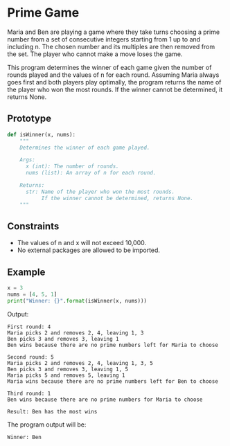 # Prime Game

Maria and Ben are playing a game where they take turns choosing a prime number from a set of consecutive integers starting from 1 up to and including n. The chosen number and its multiples are then removed from the set. The player who cannot make a move loses the game.

This program determines the winner of each game given the number of rounds played and the values of n for each round. Assuming Maria always goes first and both players play optimally, the program returns the name of the player who won the most rounds. If the winner cannot be determined, it returns None.

## Prototype

```python
def isWinner(x, nums):
    """
    Determines the winner of each game played.

    Args:
      x (int): The number of rounds.
      nums (list): An array of n for each round.

    Returns:
      str: Name of the player who won the most rounds.
           If the winner cannot be determined, returns None.
    """
```

## Constraints

- The values of n and x will not exceed 10,000.
- No external packages are allowed to be imported.

## Example

```python
x = 3
nums = [4, 5, 1]
print("Winner: {}".format(isWinner(x, nums)))
```

Output:
```
First round: 4
Maria picks 2 and removes 2, 4, leaving 1, 3
Ben picks 3 and removes 3, leaving 1
Ben wins because there are no prime numbers left for Maria to choose

Second round: 5
Maria picks 2 and removes 2, 4, leaving 1, 3, 5
Ben picks 3 and removes 3, leaving 1, 5
Maria picks 5 and removes 5, leaving 1
Maria wins because there are no prime numbers left for Ben to choose

Third round: 1
Ben wins because there are no prime numbers for Maria to choose

Result: Ben has the most wins
```

The program output will be:
```
Winner: Ben
```